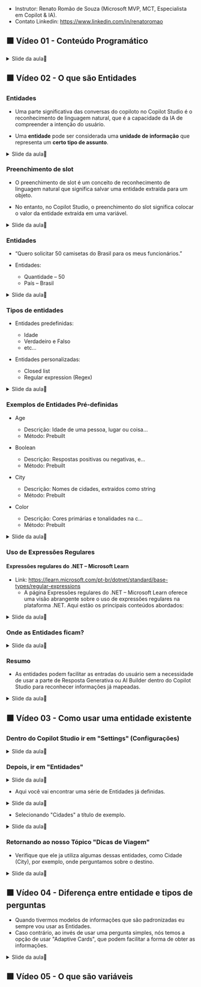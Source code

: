 - Instrutor: Renato Romão de Souza (Microsoft MVP, MCT, Especialista em Copilot & IA).
- Contato Linkedin: https://www.linkedin.com/in/renatoromao

## 🟩 Vídeo 01 - Conteúdo Programático

<details>
<summary> Slide da aula🔻</summary>
<p align="center">
    <img src="images/image.png" alt="" width="840">
</p>
</details>

## 🟩 Vídeo 02 - O que são Entidades

### Entidades

- Uma parte significativa das conversas do copiloto no Copilot Studio é o reconhecimento de linguagem natural, que é a capacidade da IA de compreender a intenção do usuário.

- Uma **entidade** pode ser considerada uma **unidade de informação** que representa um **certo tipo de assunto**.

<details>
<summary> Slide da aula🔻</summary>
<p align="center">
    <img src="images/image-2.png" alt="" width="840">
</p>
</details>

### Preenchimento de slot

- O preenchimento de slot é um conceito de reconhecimento de linguagem natural que significa salvar uma entidade extraída para um objeto.

- No entanto, no Copilot Studio, o preenchimento do slot significa colocar o valor da entidade extraída em uma variável.

<details>
<summary> Slide da aula🔻</summary>
<p align="center">
    <img src="images/image-3.png" alt="" width="840">
</p>
</details>

### Entidades

- “Quero solicitar 50 camisetas do Brasil para os meus funcionários.”

- Entidades:
  - Quantidade – 50  
  - País – Brasil

<details>
<summary> Slide da aula🔻</summary>
<p align="center">
    <img src="images/image-4.png" alt="" width="840">
</p>
</details>

### Tipos de entidades

- Entidades predefinidas:
  - Idade
  - Verdadeiro e Falso
  - etc...

- Entidades personalizadas:
  - Closed list
  - Regular expression (Regex)

<details>
<summary> Slide da aula🔻</summary>
<p align="center">
    <img src="images/image-5.png" alt="" width="840">
</p>
</details>

### Exemplos de Entidades Pré-definidas

- Age  
  - Descrição: Idade de uma pessoa, lugar ou coisa...  
  - Método: Prebuilt

- Boolean  
  - Descrição: Respostas positivas ou negativas, e...  
  - Método: Prebuilt

- City  
  - Descrição: Nomes de cidades, extraídos como string  
  - Método: Prebuilt

- Color  
  - Descrição: Cores primárias e tonalidades na c...  
  - Método: Prebuilt

<details>
<summary> Slide da aula🔻</summary>
<p align="center">
    <img src="images/image-6.png" alt="" width="840">
</p>
</details>

### Uso de Expressões Regulares

#### Expressões regulares do .NET – Microsoft Learn
- Link: https://learn.microsoft.com/pt-br/dotnet/standard/base-types/regular-expressions
    - A página Expressões regulares do .NET – Microsoft Learn oferece uma visão abrangente sobre o uso de expressões regulares na plataforma .NET. Aqui estão os principais conteúdos abordados:

<details>
<summary> Slide da aula🔻</summary>
<p align="center">
    <img src="images/image-7.png" alt="" width="840">
</p>
</details>

### Onde as Entidades ficam?

<details>
<summary> Slide da aula🔻</summary>
<p align="center">
    <img src="images/image-8.png" alt="" width="840">
</p>
</details>

### Resumo

- As entidades podem facilitar as entradas do usuário sem a necessidade de usar a parte de Resposta Generativa ou AI Builder dentro do Copilot Studio para reconhecer informações já mapeadas.

<details>
<summary> Slide da aula🔻</summary>
<p align="center">
    <img src="images/image-9.png" alt="" width="840">
</p>
</details>

## 🟩 Vídeo 03 - Como usar uma entidade existente

### Dentro do Copilot Studio ir em "Settings" (Configurações)

<details>
<summary> Slide da aula🔻</summary>
<p align="center">
    <img src="images/image-10.png" alt="" width="840">
</p>
</details>

### Depois, ir em "Entidades"

<details>
<summary> Slide da aula🔻</summary>
<p align="center">
    <img src="images/image-11.png" alt="" width="840">
</p>
</details>

- Aqui você vai encontrar uma série de Entidades já definidas.

<details>
<summary> Slide da aula🔻</summary>
<p align="center">
    <img src="images/image-12.png" alt="" width="840">
</p>
</details>

- Selecionando "Cidades" a título de exemplo.

<details>
<summary> Slide da aula🔻</summary>
<p align="center">
    <img src="images/image-13.png" alt="" width="840">
</p>
</details>

### Retornando ao nosso Tópico "Dicas de Viagem"

- Verifique que ele ja utiliza algumas dessas entidades, como Cidade (City), por exemplo, onde perguntamos sobre o destino.

<details>
<summary> Slide da aula🔻</summary>
<p align="center">
    <img src="images/image-14.png" alt="" width="840">
</p>
</details>

## 🟩 Vídeo 04 - Diferença entre entidade e tipos de perguntas

- Quando tivermos modelos de informações que são padronizadas eu sempre vou usar as Entidades.
- Caso contrário, ao invés de usar uma pergunta simples, nós temos a opção de usar "Adaptive Cards", que podem facilitar a forma de obter as informações.

<details>
<summary> Slide da aula🔻</summary>
<p align="center">
    <img src="images/image-15.png" alt="" width="840">
</p>
</details>

## 🟩 Vídeo 05 - O que são variáveis


